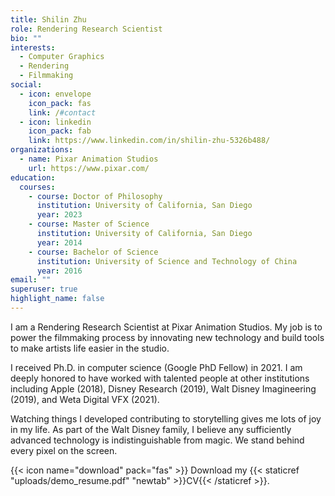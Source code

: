 ```yaml
---
title: Shilin Zhu
role: Rendering Research Scientist
bio: ""
interests:
  - Computer Graphics
  - Rendering
  - Filmmaking
social:
  - icon: envelope
    icon_pack: fas
    link: /#contact
  - icon: linkedin
    icon_pack: fab
    link: https://www.linkedin.com/in/shilin-zhu-5326b488/
organizations:
  - name: Pixar Animation Studios
    url: https://www.pixar.com/
education:
  courses:
    - course: Doctor of Philosophy
      institution: University of California, San Diego
      year: 2023
    - course: Master of Science
      institution: University of California, San Diego
      year: 2014
    - course: Bachelor of Science
      institution: University of Science and Technology of China
      year: 2016
email: ""
superuser: true
highlight_name: false
---
```

I am a Rendering Research Scientist at Pixar Animation Studios. My job is to power the filmmaking process by innovating new technology and build tools to make artists life easier in the studio.

I received Ph.D. in computer science (Google PhD Fellow) in 2021. I am deeply honored to have worked with talented people at other institutions including Apple (2018), Disney Research (2019), Walt Disney Imagineering (2019), and Weta Digital VFX (2021).

Watching things I developed contributing to storytelling gives me lots of joy in my life. As part of the Walt Disney family, I believe any sufficiently advanced technology is indistinguishable from magic. We stand behind every pixel on the screen.

{{< icon name="download" pack="fas" >}} Download my {{< staticref "uploads/demo_resume.pdf" "newtab" >}}CV{{< /staticref >}}.